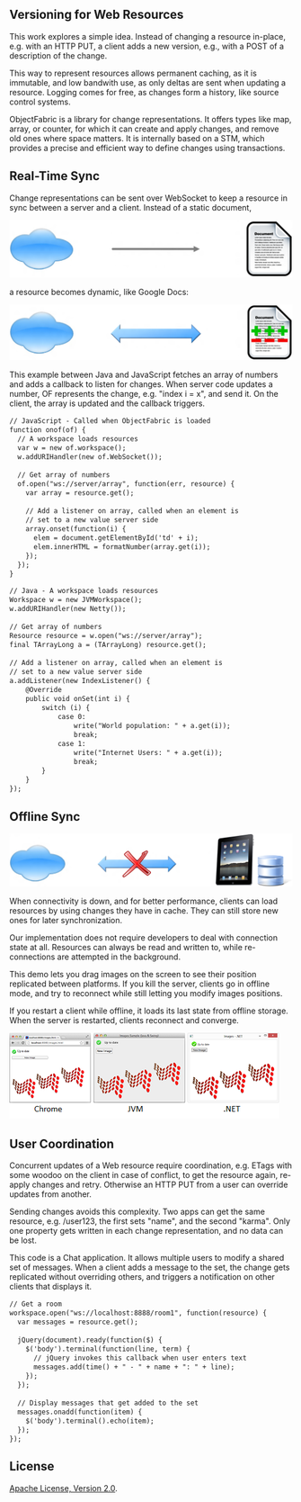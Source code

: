 ## Versioning for Web Resources

This work explores a simple idea. Instead of changing a resource in-place, e.g. with an HTTP PUT, a client adds a new version, e.g., with a POST of a description of the change.

This way to represent resources allows permanent caching, as it is immutable, and low bandwith use, as only deltas are sent when updating a resource. Logging comes for free, as changes form a history, like source control systems.

ObjectFabric is a library for change representations. It offers types like map, array, or counter, for which it can create and apply changes, and remove old ones where space matters. It is internally based on a STM, which provides a precise and efficient way to define changes using transactions.

## Real-Time Sync

Change representations can be sent over WebSocket to keep a resource in sync between a server and a client. Instead of a static document,

<img class="rest" src="/images/rest.png"/>

a resource becomes dynamic, like Google Docs:

<img class="real-time" src="/images/real-time.png"/>

This example between Java and JavaScript fetches an array of numbers and adds a callback to listen for changes. When server code updates a number, OF represents the change, e.g. "index i = x", and send it. On the client, the array is updated and the callback triggers.

```
// JavaScript - Called when ObjectFabric is loaded
function onof(of) {
  // A workspace loads resources
  var w = new of.workspace();
  w.addURIHandler(new of.WebSocket());

  // Get array of numbers
  of.open("ws://server/array", function(err, resource) {
    var array = resource.get();

    // Add a listener on array, called when an element is
    // set to a new value server side
    array.onset(function(i) {
      elem = document.getElementById('td' + i);
      elem.innerHTML = formatNumber(array.get(i));
    });
  });
}
```

```
// Java - A workspace loads resources
Workspace w = new JVMWorkspace();
w.addURIHandler(new Netty());

// Get array of numbers
Resource resource = w.open("ws://server/array");
final TArrayLong a = (TArrayLong) resource.get();

// Add a listener on array, called when an element is
// set to a new value server side
a.addListener(new IndexListener() {
    @Override
    public void onSet(int i) {
        switch (i) {
            case 0:
                write("World population: " + a.get(i));
                break;
            case 1:
                write("Internet Users: " + a.get(i));
                break;
        }
    }
});
```

## Offline Sync

<img class="offline" src='/images/offline.png'/>

When connectivity is down, and for better performance, clients can load resources by using changes they have in cache. They can still store new ones for later synchronization.

Our implementation does not require developers to deal with connection state at all. Resources can always be read and written to, while re-connections are attempted in the background.

This demo lets you drag images on the screen to see their position replicated between platforms. If you kill the server, clients go in offline mode, and try to reconnect while still letting you modify images positions.

If you restart a client while offline, it loads its last state from offline storage. When the server is restarted, clients reconnect and converge.

<img class="images" src="/images/images.png"/>

## User Coordination

Concurrent updates of a Web resource require coordination, e.g. ETags with some woodoo on the client in case of conflict, to get the resource again, re-apply changes and retry. Otherwise an HTTP PUT from a user can override updates from another.

Sending changes avoids this complexity. Two apps can get the same resource, e.g. /user123, the first sets "name", and the second "karma". Only one property gets written in each change representation, and no data can be lost.

This code is a Chat application. It allows multiple users to modify a shared set of messages. When a client adds a message to the set, the change gets replicated without overriding others, and triggers a notification on other clients that displays it.

```
// Get a room
workspace.open("ws://localhost:8888/room1", function(resource) {
  var messages = resource.get();

  jQuery(document).ready(function($) {
    $('body').terminal(function(line, term) {
      // jQuery invokes this callback when user enters text
      messages.add(time() + " - " + name + ": " + line);
    });
  });

  // Display messages that get added to the set
  messages.onadd(function(item) {
    $('body').terminal().echo(item);
  });
});
```

## License

[Apache License, Version 2.0](http://www.apache.org/licenses/LICENSE-2.0.html).
